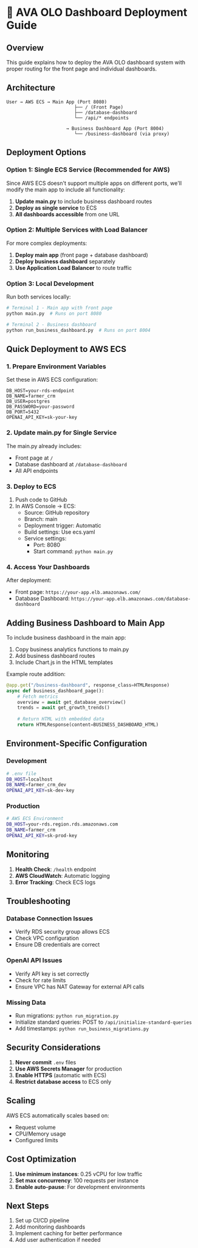 # 🚀 AVA OLO Dashboard Deployment Guide

## Overview
This guide explains how to deploy the AVA OLO dashboard system with proper routing for the front page and individual dashboards.

## Architecture

```
User → AWS ECS → Main App (Port 8080)
                         ├── / (Front Page)
                         ├── /database-dashboard
                         └── /api/* endpoints
                         
                      → Business Dashboard App (Port 8004)
                         └── /business-dashboard (via proxy)
```

## Deployment Options

### Option 1: Single ECS Service (Recommended for AWS)

Since AWS ECS doesn't support multiple apps on different ports, we'll modify the main app to include all functionality:

1. **Update main.py** to include business dashboard routes
2. **Deploy as single service** to ECS
3. **All dashboards accessible** from one URL

### Option 2: Multiple Services with Load Balancer

For more complex deployments:

1. **Deploy main app** (front page + database dashboard)
2. **Deploy business dashboard** separately
3. **Use Application Load Balancer** to route traffic

### Option 3: Local Development

Run both services locally:

```bash
# Terminal 1 - Main app with front page
python main.py  # Runs on port 8080

# Terminal 2 - Business dashboard
python run_business_dashboard.py  # Runs on port 8004
```

## Quick Deployment to AWS ECS

### 1. Prepare Environment Variables

Set these in AWS ECS configuration:

```
DB_HOST=your-rds-endpoint
DB_NAME=farmer_crm
DB_USER=postgres
DB_PASSWORD=your-password
DB_PORT=5432
OPENAI_API_KEY=sk-your-key
```

### 2. Update main.py for Single Service

The main.py already includes:
- Front page at `/`
- Database dashboard at `/database-dashboard`
- All API endpoints

### 3. Deploy to ECS

1. Push code to GitHub
2. In AWS Console → ECS:
   - Source: GitHub repository
   - Branch: main
   - Deployment trigger: Automatic
   - Build settings: Use ecs.yaml
   - Service settings:
     - Port: 8080
     - Start command: `python main.py`

### 4. Access Your Dashboards

After deployment:
- Front page: `https://your-app.elb.amazonaws.com/`
- Database Dashboard: `https://your-app.elb.amazonaws.com/database-dashboard`

## Adding Business Dashboard to Main App

To include business dashboard in the main app:

1. Copy business analytics functions to main.py
2. Add business dashboard routes
3. Include Chart.js in the HTML templates

Example route addition:

```python
@app.get("/business-dashboard", response_class=HTMLResponse)
async def business_dashboard_page():
    # Fetch metrics
    overview = await get_database_overview()
    trends = await get_growth_trends()
    
    # Return HTML with embedded data
    return HTMLResponse(content=BUSINESS_DASHBOARD_HTML)
```

## Environment-Specific Configuration

### Development
```bash
# .env file
DB_HOST=localhost
DB_NAME=farmer_crm_dev
OPENAI_API_KEY=sk-dev-key
```

### Production
```bash
# AWS ECS Environment
DB_HOST=your-rds.region.rds.amazonaws.com
DB_NAME=farmer_crm
OPENAI_API_KEY=sk-prod-key
```

## Monitoring

1. **Health Check**: `/health` endpoint
2. **AWS CloudWatch**: Automatic logging
3. **Error Tracking**: Check ECS logs

## Troubleshooting

### Database Connection Issues
- Verify RDS security group allows ECS
- Check VPC configuration
- Ensure DB credentials are correct

### OpenAI API Issues
- Verify API key is set correctly
- Check for rate limits
- Ensure VPC has NAT Gateway for external API calls

### Missing Data
- Run migrations: `python run_migration.py`
- Initialize standard queries: POST to `/api/initialize-standard-queries`
- Add timestamps: `python run_business_migrations.py`

## Security Considerations

1. **Never commit** `.env` files
2. **Use AWS Secrets Manager** for production
3. **Enable HTTPS** (automatic with ECS)
4. **Restrict database access** to ECS only

## Scaling

AWS ECS automatically scales based on:
- Request volume
- CPU/Memory usage
- Configured limits

## Cost Optimization

1. **Use minimum instances**: 0.25 vCPU for low traffic
2. **Set max concurrency**: 100 requests per instance
3. **Enable auto-pause**: For development environments

## Next Steps

1. Set up CI/CD pipeline
2. Add monitoring dashboards
3. Implement caching for better performance
4. Add user authentication if needed